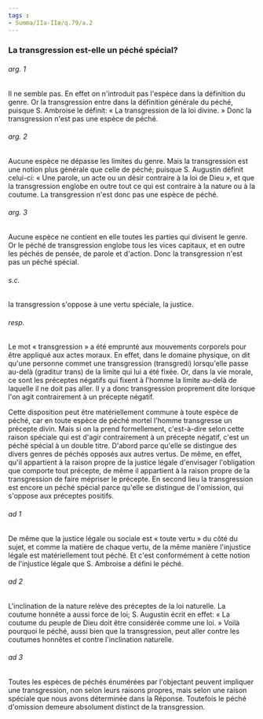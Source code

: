 ```yaml
---
tags : 
- Summa/IIa-IIæ/q.79/a.2
---
```


### La transgression est-elle un péché spécial?

###### arg. 1
Il ne semble pas. En effet on n'introduit pas l'espèce dans la définition du genre. Or la transgression entre dans la définition générale du péché, puisque S. Ambroise le définit: « La transgression de la loi divine. » Donc la transgression n'est pas une espèce de péché. 

###### arg. 2
Aucune espèce ne dépasse les limites du genre. Mais la transgression est une notion plus générale que celle de péché; puisque S. Augustin définit celui-ci: « Une parole, un acte ou un désir contraire à la loi de Dieu », et que la transgression englobe en outre tout ce qui est contraire à la nature ou à la coutume. La transgression n'est donc pas une espèce de péché. 

###### arg. 3
Aucune espèce ne contient en elle toutes les parties qui divisent le genre. Or le péché de transgression englobe tous les vices capitaux, et en outre les péchés de pensée, de parole et d'action. Donc la transgression n'est pas un péché spécial. 

###### s.c.
la transgression s'oppose à une vertu spéciale, la justice. 

###### resp.
Le mot « transgression » a été emprunté aux mouvements corporels pour être appliqué aux actes moraux. En effet, dans le domaine physique, on dit qu'une personne commet une transgression (transgredi) lorsqu'elle passe au-delà (graditur trans) de la limite qui lui a été fixée. Or, dans la vie morale, ce sont les préceptes négatifs qui fixent à l'homme la limite au-delà de laquelle il ne doit pas aller. Il y a donc transgression proprement dite lorsque l'on agit contrairement à un précepte négatif. 

Cette disposition peut être matériellement commune à toute espèce de péché, car en toute espèce de péché mortel l'homme transgresse un précepte divin. Mais si on la prend formellement, c'est-à-dire selon cette raison spéciale qui est d'agir contrairement à un précepte négatif, c'est un péché spécial à un double titre. D'abord parce qu'elle se distingue des divers genres de péchés opposés aux autres vertus. De même, en effet, qu'il appartient à la raison propre de la justice légale d'envisager l'obligation que comporte tout précepte, de même il appartient à la raison propre de la transgression de faire mépriser le précepte. En second lieu la transgression est encore un péché spécial parce qu'elle se distingue de l'omission, qui s'oppose aux préceptes positifs. 

###### ad 1
De même que la justice légale ou sociale est « toute vertu » du côté du sujet, et comme la matière de chaque vertu, de la même manière l'injustice légale est matériellement tout péché. Et c'est conformément à cette notion de l'injustice légale que S. Ambroise a défini le péché. 

###### ad 2
L'inclination de la nature relève des préceptes de la loi naturelle. La coutume honnête a aussi force de loi; S. Augustin écrit en effet: « La coutume du peuple de Dieu doit être considérée comme une loi. » Voilà pourquoi le péché, aussi bien que la transgression, peut aller contre les coutumes honnêtes et contre l'inclination naturelle. 

###### ad 3
Toutes les espèces de péchés énumérées par l'objectant peuvent impliquer une transgression, non selon leurs raisons propres, mais selon une raison spéciale que nous avons déterminée dans la Réponse. Toutefois le péché d'omission demeure absolument distinct de la transgression. 

